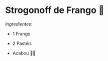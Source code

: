 # Strogonoff de Frango :chicken:

_Ingredientes_:

- 1 Frango

- 2 Pastéis

- Acabou :man_cook:

  

